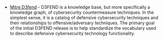 * [Mitre D3fend](https://d3fend.mitre.org) - D3FEND is a knowledge base, but more specifically a knowledge graph, of cybersecurity countermeasure techniques. In the simplest sense, it is a catalog of defensive cybersecurity techniques and their relationships to offensive/adversary techniques. The primary goal of the initial D3FEND release is to help standardize the vocabulary used to describe defensive cybersecurity technology functionality.
